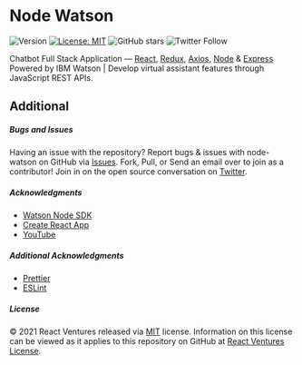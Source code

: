 # Node Watson

![Version](https://img.shields.io/badge/version-1.0.0-blue.svg?cacheSeconds=2592000) [![License: MIT ](https://img.shields.io/badge/License-MIT-green.svg)](https://github.com/collectedview/node-watson/blob/master/LICENSE) ![GitHub stars](https://img.shields.io/github/stars/collectedview/node-watson?style=social) ![Twitter Follow](https://img.shields.io/twitter/follow/collectedview?label=Follow&style=social)

Chatbot Full Stack Application — [React](https://reactjs.org/), [Redux](https://redux.js.org/), [Axios](https://axios-http.com/), [Node](https://nodejs.org/en/) & [Express](http://expressjs.com/) Powered by IBM Watson | Develop virtual assistant features through JavaScript REST APIs.

## Additional

##### Bugs and Issues

Having an issue with the repository? Report bugs & issues with node-watson on GitHub via [Issues](https://github.com/collectedview/node-watson/issues). Fork, Pull, or Send an email over to join as a contributor! Join in on the open source conversation on [Twitter](https://twitter.com/collectedview).

##### Acknowledgments

- [Watson Node SDK](https://github.com/watson-developer-cloud/node-sdk)
- [Create React App](https://create-react-app.dev/)
- [YouTube](https://www.youtube.com/watch?v=-rejmmjSnHM)

##### Additional Acknowledgments

- [Prettier](https://prettier.io/)
- [ESLint](https://eslint.org/)

##### License

© 2021 React Ventures released via [MIT](https://opensource.org/licenses/MIT) license. Information on this license can be viewed as it applies to this repository on GitHub at [React Ventures License](https://github.com/collectedview/node-watson/blob/master/LICENSE).
